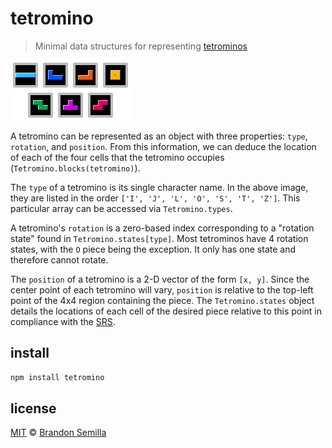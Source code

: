 # tetromino
> Minimal data structures for representing [tetrominos](https://en.wikipedia.org/wiki/Tetromino)

![The seven tetrominos](tetrominos.png)

A tetromino can be represented as an object with three properties: `type`, `rotation`, and `position`. From this information, we can deduce the location of each of the four cells that the tetromino occupies (`Tetromino.blocks(tetromino)`).

The `type` of a tetromino is its single character name. In the above image, they are listed in the order `['I', 'J', 'L', 'O', 'S', 'T', 'Z']`. This particular array can be accessed via `Tetromino.types`.

A tetromino's `rotation` is a zero-based index corresponding to a "rotation state" found in `Tetromino.states[type]`. Most tetrominos have 4 rotation states, with the `O` piece being the exception. It only has one state and therefore cannot rotate.

The `position` of a tetromino is a 2-D vector of the form `[x, y]`. Since the center point of each tetromino will vary, `position` is relative to the top-left point of the 4x4 region containing the piece. The `Tetromino.states` object details the locations of each cell of the desired piece relative to this point in compliance with the [SRS](http://tetris.wikia.com/wiki/SRS).

## install
```sh
npm install tetromino
```

## license
[MIT](https://opensource.org/licenses/MIT) © [Brandon Semilla](https://git.io/semibran)
